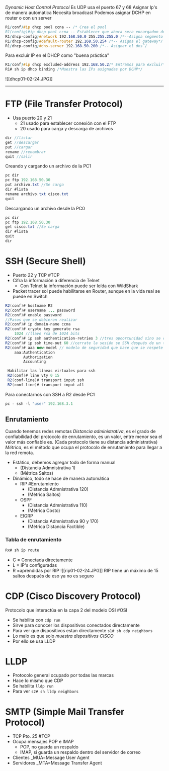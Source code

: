*Dynamic Host Control Protocol*
Es UDP usa el puerto 67 y 68
Asignar Ip's de manera automática
Necesita broadcast
Podemos asignar DCHP en router o con un server

```css
R1(conf)#ip dhcp pool ccna -- /* Crea el pool
R1(config)#ip dhcp pool ccna -- Establecer que ahora sera encargadon de asignar direcciones con DHCP */
R1(dhcp-config)#network 192.168.50.0 255.255.255.0 /*--Asigna segmento de red*/
R1(dhcp-config)#default-router 192.168.50.254 /*-- Asigna el gateway*/
R1(dhcp-config)#dns-server 192.168.50.200 /*-- Asignar el dns¨/
```

Para excluir IP en el DHCP como "buena práctica"

```css
R1(conf)#ip dhcp excluded-address 192.168.50.2/* Entramos para excluir*/
R1# sh ip dhcp binding /*Muestra las IPs asignadas por DCHP*/

```

![[dhcp01-02-24.JPG]]

---
# FTP (File Transfer Protocol)
- Usa puerto 20 y 21
	- 21 usado para establecer conexión con el FTP
	- 20 usado para carga y descarga de archivos

``` java
dir //listar
get //descargar
put //cargar
rename //renombrar
quit //salir
```

Creando y cargando un archivo de la PC1 
``` java
pc dir
pc ftp 192.168.50.30
put archivo.txt //Se carga
dir #lista
rename archivo.txt cisco.txt
quit
```

Descargando un archivo desde la PC0
``` java
pc dir
pc ftp 192.168.50.30
get cisco.txt //Se carga
dir #lista
quit
dir
```

# SSH (Secure Shell)
- Puerto 22 y TCP #TCP 
- Cifra la información a diferencia de Telnet
	- Con Telnet la información puede ser leída con WildShark 
-  Packet tracer sol puede habilitarse en Router, aunque en la vida real se puede en Switch
``` java
R2(conf)# hostname R2
R2(conf)# username ... password
R2(conf)# enable password
//Pasos que se debieron realizar 
R2(conf)# ip domain-name ccna
R2(conf)# crypto key generate rsa
	1024 //llave rsa de 1024 bits
R2(conf)# ip ssh authentication-retries 3 //tres opoortunidad sino se cierro el socket
R2(conf)# ip ssh time-out 60 //cerrate la sesión se SSH después de un tiempo de manera automática
R2(conf)# aaa new-model // modelo de seguridad que hace que se respete lo que acabamos de hacer
	aaa:Authentication
		Authorization
		Accounting

 Habilitar las líneas virtuales para ssh
 R2(conf)# line vty 0 15
 R2(conf-line)# transport input ssh
 R2(conf-line)# transport input all 
```

Para conectarnos con SSH a R2 desde PC1
```java
pc - ssh -l "user" 192.168.3.1

```

## Enrutamiento
Cuando tenemos redes remotas 
*Distancia administrativa*, es el grado de confiabilidad del protocolo de enrutamiento, es un valor, entre menor sea el valor más confiable es. (Cada protocolo tiene su distancia administrativa)
*Métrica*, es el método que ocupa el protocolo de enrutamiento para llegar a la red remota. 
- Estático, debemos agregar todo de forma manual 
	- (Distancia Admnistrativa 1)
	- (Métrica Saltos)
- Dinámico, todo se hace de manera automática
	- RIP #Enrutamiento 
		- (Distancia Admnistrativa 120) 
		- (Métrica Saltos)
	- OSPF 
		- (Distancia Admnistrativa 110) 
		- (Métrica Costo)
	- EIGRP 
		- (Distancia Admnistrativa 90 y 170) 
		- (Métrica Distancia Factible)

### Tabla de enrutamiento
``` java 
Rx# sh ip route
```
- C = Conectada directamente
- L = IP's configuradas
- R =aprendidas por RIP
![[rip01-02-24.JPG]]
RIP tiene un máximo de 15 saltos después de eso ya no es seguro
# CDP (Cisco Discovery Protocol)
Protocolo que interactúa en la capa 2 del modelo OSI #OSI 
-  Se habilita con `cdp run`
- Sirve para conocer los dispositivos conectados directamente
- Para ver que dispositivos estan directamente `s1# sh cdp neighbors`
- Lo malo es que solo *muestra dispositivos CISCO*
- Por ello se usa LLDP
# LLDP 
- Protocolo general ocupado por todas las marcas
- Hace lo mismo que CDP
- Se habilita `lldp run`
- Para ver `s2# sh lldp neighbors`

# SMTP (Simple Mail Transfer Protocol)
- TCP Pto. 25 #TCP
- Ocupa mensajes POP e IMAP
	- POP, no guarda un respaldo
	- IMAP, si guarda un respaldo dentro del servidor de correo
- Clientes _MUA=Message User Agent
- Servidores _MTA=Message Transfer Agent
